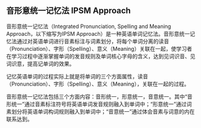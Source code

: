 ## 音形意统一记忆法    IPSM Approach

音形意统一记忆法（Integrated Pronunciation, Spelling and Meaning Approach，以下缩写为IPSM Approach）是一种英语单词记忆法。音形意统一记忆法通过对英语单词进行音素标注与词素划分，将每个单词分离的读音（Pronunciation）、字形（Spelling）、意义（Meaning）关联在一起，使学习者在学习过程中逐渐掌握单词的发音规则及单词核心字母的含义，达到见词识音、见词识意，提高记单词的效果。

记忆英语单词的过程实际上就是将单词的三个方面属性，读音（Pronunciation）、字形（Spelling）、意义（Meaning），关联在一起的过程。

音形意统一记忆法包括三个方面内容：音形统一，形意统一，音意统一。其中“音形统一”通过音素标注符号将英语单词发音规则融入到单词中；“形意统一”通过词素划分将英语单词构词规则融入到单词中；“音意统一”通过体会音素与词意的内在联系达到。
